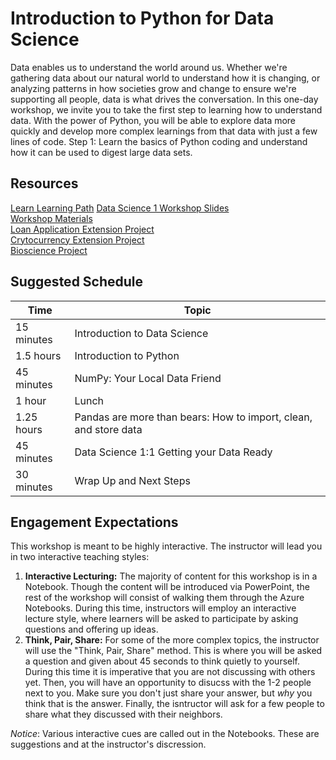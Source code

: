 # Introduction to Python for Data Science

Data enables us to understand the world around us. Whether we're gathering 
data about our natural world to understand how it is changing, or analyzing 
patterns in how societies grow and change to ensure we're supporting all 
people, data is what drives the conversation. In this one-day workshop, we 
invite you to take the first step to learning how to understand data. With 
the power of Python, you will be able to explore data more quickly and 
develop more complex learnings from that data with just a few lines of code. 
Step 1: Learn the basics of Python coding and understand how it can be used 
to digest large data sets.

## Resources
[Learn Learning Path](https://docs.microsoft.com/en-us/learn/paths/introduction-python-data-science/)
[Data Science 1 Workshop Slides](https://slidedecks.blob.core.windows.net/reactorslides/Data_Science_1.pptx)  
[Workshop Materials](/workshop-resources/data-science-and-machine-learning/Data_Science_1/workshop-materials)  
[Loan Application Extension Project](/workshop-resources/data-science-and-machine-learning/Data_Science_1/loan-project)  
[Crytocurrency Extension Project](/workshop-resources/data-science-and-machine-learning/Data_Science_1/cryptocurrency-project)  
[Bioscience Project](/workshop-resources/data-science-and-machine-learning/Data_Science_1/bioscience-project)  

## Suggested Schedule
| Time | Topic |
| ---- | ----- | 
| 15 minutes | Introduction to Data Science |
| 1.5 hours | Introduction to Python |
| 45 minutes | NumPy: Your Local Data Friend | 
| 1 hour | Lunch | 
| 1.25 hours | Pandas are more than bears: How to import, clean, and store data | 
| 45 minutes | Data Science 1:1 Getting your Data Ready | 
| 30 minutes | Wrap Up and Next Steps |

## Engagement Expectations
This workshop is meant to be highly interactive. The instructor will lead you in 
two interactive teaching styles:
1. **Interactive Lecturing:** The majority of content for this workshop is in a 
Notebook. Though the content will be introduced via PowerPoint, the rest of the 
workshop will consist of walking them through the Azure Notebooks. During this time, 
instructors will employ an interactive lecture style, where learners will be asked to 
participate by asking questions and offering up ideas.
2. **Think, Pair, Share:** For some of the more complex topics, the instructor will 
use the "Think, Pair, Share" method. This is where you will be asked a question and 
given about 45 seconds to think quietly to yourself. During this time it is imperative 
that you are not discussing with others yet. Then, you will have an opportunity to 
disucss with the 1-2 people next to you. Make sure you don't just share your answer, 
but *why* you think that is the answer. Finally, the isntructor will ask for a few 
people to share what they discussed with their neighbors. 

*Notice*: Various interactive cues are called out in the Notebooks. These are 
suggestions and at the instructor's discression.
